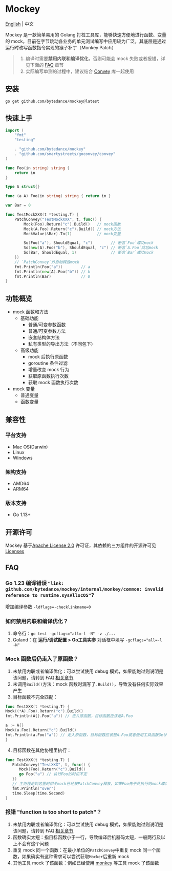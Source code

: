 # Mockey 

[English](README.md) | 中文

Mockey 是一款简单易用的 Golang 打桩工具库，能够快速方便地进行函数、变量的 mock，目前在字节跳动各业务的单元测试编写中应用较为广泛，其底层是通过运行时改写函数指令实现的猴子补丁（Monkey Patch）

> 1. 编译时需要**禁用内联和编译优化**，否则可能会 mock 失败或者报错，详见下面的 [FAQ](#FAQ) 章节
> 2. 实际编写单测的过程中，建议结合 [Convey](https://github.com/smartystreets/goconvey) 库一起使用

## 安装
```
go get github.com/bytedance/mockey@latest
```

## 快速上手
```go
import (
	"fmt"
	"testing"

	. "github.com/bytedance/mockey"
	. "github.com/smartystreets/goconvey/convey"
)

func Foo(in string) string {
	return in
}

type A struct{}

func (a A) Foo(in string) string { return in }

var Bar = 0

func TestMockXXX(t *testing.T) {
	PatchConvey("TestMockXXX", t, func() {
		Mock(Foo).Return("c").Build()   // mock函数 
		Mock(A.Foo).Return("c").Build() // mock方法 
		MockValue(&Bar).To(1)           // mock变量 

		So(Foo("a"), ShouldEqual, "c")        // 断言`Foo`成功mock 
		So(new(A).Foo("b"), ShouldEqual, "c") // 断言`A.Foo`成功mock 
		So(Bar, ShouldEqual, 1)               // 断言`Bar`成功mock 
	})
	// `PatchConvey`外自动释放mock
	fmt.Println(Foo("a"))        // a
	fmt.Println(new(A).Foo("b")) // b
	fmt.Println(Bar)             // 0
}
```
## 功能概览
- mock 函数和方法
  - 基础功能
    - 普通/可变参数函数
    - 普通/可变参数方法
    - 嵌套结构体方法
    - 私有类型的导出方法（不同包下）
  - 高级功能
    - mock 后执行原函数
    - goroutine 条件过滤
    - 增量改变 mock 行为
    - 获取原函数执行次数
    - 获取 mock 函数执行次数
- mock 变量
  - 普通变量
  - 函数变量
## 兼容性
### 平台支持
- Mac OS(Darwin)
- Linux
- Windows
### 架构支持
- AMD64
- ARM64
### 版本支持
- Go 1.13+

## 开源许可

Mockey 基于[Apache License 2.0](https://github.com/bytedance/mockey/blob/main/LICENSE-APACHE) 许可证，其依赖的三方组件的开源许可见 [Licenses](https://github.com/bytedance/mockey/blob/main/licenses)

## FAQ

### Go 1.23 编译错误 `"link: github.com/bytedance/mockey/internal/monkey/common: invalid reference to runtime.sysAllocOS"`?
增加编译参数  `-ldflags=-checklinkname=0`

### 如何禁用内联和编译优化？
1. 命令行：`go test -gcflags="all=-l -N" -v ./...`
2. Goland：在 **运行/调试配置 > Go工具实参** 对话框中填写 `-gcflags="all=-l -N"` 

### Mock 函数后仍走入了原函数？
1. 未禁用内联或者编译优化：可以尝试使用 debug 模式，如果能跑过则说明是该问题，请转到 FAQ [相关章节](#如何禁用内联和编译优化)
2. 未调用`Build()`方法：mock 函数时漏写了`.Build()`，导致没有任何实际效果产生
3. 目标函数不完全匹配：
```go
func TestXXX(t *testing.T) {
Mock((*A).Foo).Return("c").Build()
fmt.Println(A{}.Foo("a")) // 走入原函数，目标函数应该是A.Foo

a := A{}
Mock(a.Foo).Return("c").Build()
fmt.Println(a.Foo("a")) // 走入原函数，目标函数应该是A.Foo或者使用工具函数GetMethod从a中获取 
}
```
4. 目标函数在其他协程里执行：
```go
func TestXXX(t *testing.T) {
   PatchConvey("TestXXX", t, func() {
      Mock(Foo).Return("c").Build()
      go Foo("a") // 执行Foo的时机不定
   })
   // 主协程走到这里时相关mock已经被PatchConvey释放，如果Foo先于此执行则mock成功，否则失败
   fmt.Println("over")
   time.Sleep(time.Second)
}
```

### 报错 "function is too short to patch"？
1. 未禁用内联或者编译优化：可以尝试使用 debug 模式，如果能跑过则说明是该问题，请转到 FAQ [相关章节](#如何禁用内联和编译优化)
2. 函数确实太短：指目标函数小于一行，导致编译后机器码太短，一般两行及以上不会有这个问题
3. 重复 mock 同一个函数：在最小单位的`PatchConvey`中重复 mock 同一个函数，如果确实有这种需求可以尝试获取`Mocker`后重新 mock
4. 其他工具 mock 了该函数：例如已经使用 [monkey](https://github.com/bouk/monkey) 等工具 mock 了该函数
